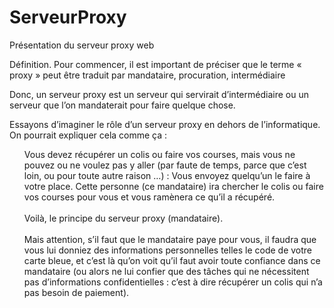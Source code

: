 # ServeurProxy
Présentation du serveur proxy web

Définition.
Pour commencer, il est important de préciser que le terme « proxy » peut être traduit par mandataire, procuration, intermédiaire

Donc, un serveur proxy est un serveur qui servirait d’intermédiaire ou un serveur que l’on mandaterait pour faire quelque chose.

Essayons d’imaginer le rôle d’un serveur proxy en dehors de l’informatique. On pourrait expliquer cela comme ça :

<ul>
Vous devez récupérer un colis ou faire vos courses, mais vous ne pouvez ou ne voulez pas y aller (par faute de temps, parce que c’est loin, ou pour toute autre raison …)  : Vous envoyez quelqu’un le faire à votre place. Cette personne (ce mandataire) ira chercher le colis ou faire vos courses pour vous et vous ramènera ce qu’il a récupéré.
</br></br>
Voilà, le principe du serveur proxy (mandataire).
</br></br>
Mais attention, s’il faut que le mandataire paye pour vous, il faudra que vous lui donniez des informations personnelles telles le code de votre carte bleue, et c’est là qu’on voit qu’il faut avoir toute confiance dans ce mandataire (ou alors ne lui confier que des tâches qui ne nécessitent pas d’informations confidentielles : c’est à dire récupérer un colis qui n’a pas besoin de paiement).
</ul>
